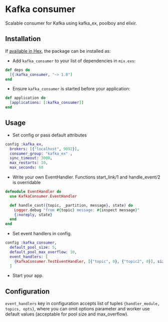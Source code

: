 # Kafka consumer

Scalable consumer for Kafka using kafka_ex, poolboy and elixir.

## Installation

If [available in Hex](https://hex.pm/docs/publish), the package can be installed as:

* Add `kafka_consumer` to your list of dependencies in `mix.exs`:

```elixir
def deps do
  [{:kafka_consumer, "~> 1.0"]
end
```

* Ensure `kafka_consumer` is started before your application:

```elixir
def application do
  [applications: [:kafka_consumer]]
end
```

## Usage

* Set config or pass default attributes

```elixir
config :kafka_ex,
  brokers: [{"localhost", 9092}],
  consumer_group: "kafka_ex" ,
  sync_timeout: 3000,
  max_restarts: 10,
  max_seconds: 60
```

* Write your own EventHandler. Functions start_link/1 and handle_event/2 is overridable

```elixir
defmodule EventHandler do
  use KafkaConsumer.EventHandler

  def handle_cast({topic, _partition, message}, state) do
    Logger.debug "from #{topic} message: #{inspect message}"
    {:noreply, state}
  end
end
```

* Set event handlers in config.

```elixir
config :kafka_consumer,
  default_pool_size: 5,
  default_pool_max_overflow: 10,
  event_handlers: [
    {KafkaConsumer.TestEventHandler, [{"topic", 0}, {"topic2", 0}], size: 5, max_overflow: 5}
  ]
```

* Start your app.

## Configuration

`event_handlers` key in configuration accepts list of tuples `{handler_module, topics, opts}`, where you can omit options parameter and worker use default values (acceptable for pool size and max_overflow).
